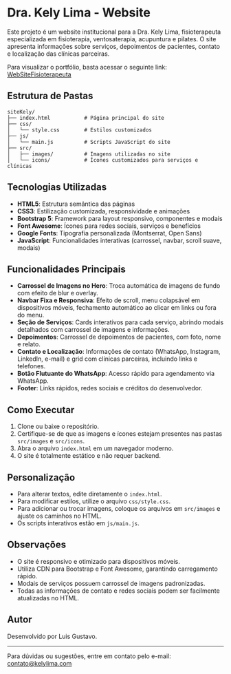 # Dra. Kely Lima - Website

Este projeto é um website institucional para a Dra. Kely Lima, fisioterapeuta especializada em fisioterapia, ventosaterapia, acupuntura e pilates. O site apresenta informações sobre serviços, depoimentos de pacientes, contato e localização das clínicas parceiras.

Para visualizar o portfólio, basta acessar o seguinte link: [WebSiteFisioterapeuta](https://lggustavodev.github.io/WebSiteFisioterapeuta/)


## Estrutura de Pastas

```
siteKely/
├── index.html           # Página principal do site
├── css/
│   └── style.css        # Estilos customizados
├── js/
│   └── main.js          # Scripts JavaScript do site
├── src/
│   ├── images/          # Imagens utilizadas no site
│   └── icons/           # Ícones customizados para serviços e clínicas
```

## Tecnologias Utilizadas

- **HTML5**: Estrutura semântica das páginas
- **CSS3**: Estilização customizada, responsividade e animações
- **Bootstrap 5**: Framework para layout responsivo, componentes e modais
- **Font Awesome**: Ícones para redes sociais, serviços e benefícios
- **Google Fonts**: Tipografia personalizada (Montserrat, Open Sans)
- **JavaScript**: Funcionalidades interativas (carrossel, navbar, scroll suave, modais)

## Funcionalidades Principais

- **Carrossel de Imagens no Hero**: Troca automática de imagens de fundo com efeito de blur e overlay.
- **Navbar Fixa e Responsiva**: Efeito de scroll, menu colapsável em dispositivos móveis, fechamento automático ao clicar em links ou fora do menu.
- **Seção de Serviços**: Cards interativos para cada serviço, abrindo modais detalhados com carrossel de imagens e informações.
- **Depoimentos**: Carrossel de depoimentos de pacientes, com foto, nome e relato.
- **Contato e Localização**: Informações de contato (WhatsApp, Instagram, LinkedIn, e-mail) e grid com clínicas parceiras, incluindo links e telefones.
- **Botão Flutuante do WhatsApp**: Acesso rápido para agendamento via WhatsApp.
- **Footer**: Links rápidos, redes sociais e créditos do desenvolvedor.

## Como Executar

1. Clone ou baixe o repositório.
2. Certifique-se de que as imagens e ícones estejam presentes nas pastas `src/images` e `src/icons`.
3. Abra o arquivo `index.html` em um navegador moderno.
4. O site é totalmente estático e não requer backend.

## Personalização

- Para alterar textos, edite diretamente o `index.html`.
- Para modificar estilos, utilize o arquivo `css/style.css`.
- Para adicionar ou trocar imagens, coloque os arquivos em `src/images` e ajuste os caminhos no HTML.
- Os scripts interativos estão em `js/main.js`.

## Observações

- O site é responsivo e otimizado para dispositivos móveis.
- Utiliza CDN para Bootstrap e Font Awesome, garantindo carregamento rápido.
- Modais de serviços possuem carrossel de imagens padronizadas.
- Todas as informações de contato e redes sociais podem ser facilmente atualizadas no HTML.

## Autor

Desenvolvido por Luis Gustavo.

---

Para dúvidas ou sugestões, entre em contato pelo e-mail: contato@kelylima.com
